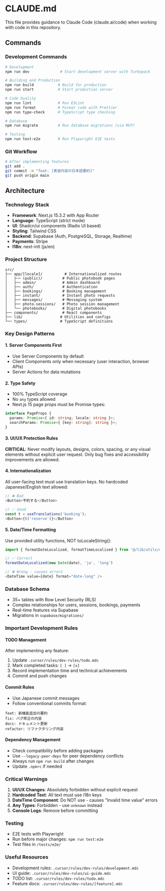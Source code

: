 # CLAUDE.md

This file provides guidance to Claude Code (claude.ai/code) when working with code in this repository.

## Commands

### Development Commands
```bash
# Development
npm run dev              # Start development server with Turbopack

# Building and Production
npm run build           # Build for production
npm run start           # Start production server

# Code Quality
npm run lint            # Run ESLint
npm run format          # Format code with Prettier
npm run type-check      # TypeScript type checking

# Database
npm run migrate         # Run database migrations (via MCP)

# Testing
npm run test:e2e        # Run Playwright E2E tests
```

### Git Workflow
```bash
# After implementing features
git add .
git commit -m "feat: [実装内容の日本語要約]"
git push origin main
```

## Architecture

### Technology Stack
- **Framework**: Next.js 15.3.2 with App Router
- **Language**: TypeScript (strict mode)
- **UI**: Shadcn/ui components (Radix UI based)
- **Styling**: Tailwind CSS
- **Backend**: Supabase (Auth, PostgreSQL, Storage, Realtime)
- **Payments**: Stripe
- **I18n**: next-intl (ja/en)

### Project Structure
```
src/
├── app/[locale]/          # Internationalized routes
│   ├── (public)/         # Public photobook pages
│   ├── admin/            # Admin dashboard
│   ├── auth/             # Authentication
│   ├── bookings/         # Booking management
│   ├── instant/          # Instant photo requests
│   ├── messages/         # Messaging system
│   ├── photo-sessions/   # Photo session management
│   └── photobooks/       # Digital photobooks
├── components/           # React components
├── lib/                 # Utilities and configs
└── types/               # TypeScript definitions
```

### Key Design Patterns

#### 1. Server Components First
- Use Server Components by default
- Client Components only when necessary (user interaction, browser APIs)
- Server Actions for data mutations

#### 2. Type Safety
- 100% TypeScript coverage
- No `any` types allowed
- Next.js 15 page props must be Promise types:
```typescript
interface PageProps {
  params: Promise<{ id: string; locale: string }>;
  searchParams: Promise<{ [key: string]: string }>;
}
```

#### 3. UI/UX Protection Rules
**CRITICAL**: Never modify layouts, designs, colors, spacing, or any visual elements without explicit user request. Only bug fixes and accessibility improvements are allowed.

#### 4. Internationalization
All user-facing text must use translation keys. No hardcoded Japanese/English text allowed:
```typescript
// ❌ Bad
<Button>予約する</Button>

// ✅ Good
const t = useTranslations('booking');
<Button>{t('reserve')}</Button>
```

#### 5. Date/Time Formatting
Use provided utility functions, NOT toLocaleString():
```typescript
import { formatDateLocalized, formatTimeLocalized } from '@/lib/utils/date';

// ✅ Correct
formatDateLocalized(new Date(date), 'ja', 'long')

// ❌ Wrong - causes errors
<DateTime value={date} format="date-long" />
```

### Database Schema
- 35+ tables with Row Level Security (RLS)
- Complex relationships for users, sessions, bookings, payments
- Real-time features via Supabase
- Migrations in `supabase/migrations/`

### Important Development Rules

#### TODO Management
After implementing any feature:
1. Update `.cursor/rules/dev-rules/todo.mdc`
2. Mark completed tasks: `[ ]` → `[x]`
3. Record implementation time and technical achievements
4. Commit and push changes

#### Commit Rules
- Use Japanese commit messages
- Follow conventional commits format:
```
feat: 新機能追加の要約
fix: バグ修正の内容
docs: ドキュメント更新
refactor: リファクタリング内容
```

#### Dependency Management
- Check compatibility before adding packages
- Use `--legacy-peer-deps` for peer dependency conflicts
- Always run `npm run build` after changes
- Update `.npmrc` if needed

### Critical Warnings

1. **UI/UX Changes**: Absolutely forbidden without explicit request
2. **Hardcoded Text**: All text must use i18n keys
3. **DateTime Component**: Do NOT use - causes "Invalid time value" errors
4. **Any Types**: Forbidden - use `unknown` instead
5. **Console Logs**: Remove before committing

### Testing
- E2E tests with Playwright
- Run before major changes: `npm run test:e2e`
- Test files in `/tests/e2e/`

### Useful Resources
- Development rules: `.cursor/rules/dev-rules/development.mdc`
- UI guide: `.cursor/rules/dev-rules/ui-guide.mdc`
- TODO list: `.cursor/rules/dev-rules/todo.mdc`
- Feature docs: `.cursor/rules/dev-rules/[feature].mdc`
